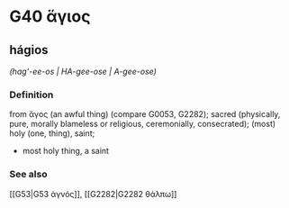 # G40 ἅγιος

## hágios

_(hag'-ee-os | HA-gee-ose | A-gee-ose)_

### Definition

from ἅγος (an awful thing) (compare G0053, G2282); sacred (physically, pure, morally blameless or religious, ceremonially, consecrated); (most) holy (one, thing), saint; 

- most holy thing, a saint

### See also

[[G53|G53 ἁγνός]], [[G2282|G2282 θάλπω]]
